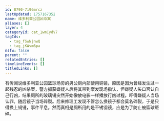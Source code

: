 ```yaml
---
id: 0790-7i96mrcz
lastUpdated: 1757167352
name: 维多利亚公园凶杀案
aliases: []
layer: 4
categoryId: cat_1wmCydV7
tagIds:
  - tag_fSwNjnwQ
  - tag_jKWvm6pa
nsfw: false
parent: ""
relatedEntries: []
timelineEvents: []
titledLinks: []
---
```


有传闻说维多利亚公园篮球场旁的男公厕内部使用铜镜，原因是因为曾经发生过一起残忍的凶杀案，警方抓获嫌疑人后将其带到案发现场指认，但嫌疑人矢口否认自己行凶，结果厕所的玻璃镜突然开始像放电影一样播放行凶过程，吓得嫌疑人当场认罪，随后镜子当场碎裂。后来修理工发现不管怎么换镜子都会莫名碎裂，于是只得换上铜镜，事件平息。然而真相是厕所用的是不锈钢镜，应是为了防止被篮球砸碎。